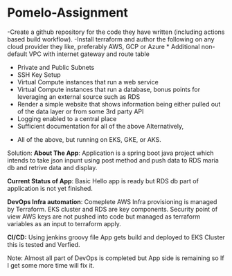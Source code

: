# Pomelo-Assignment
-Create a github repository for the code they have written (including actions based build workflow).
-Install terraform and author the following on any cloud provider they like, preferably AWS, GCP or Azure * Additional non-default VPC with internet gateway and route table
 * Private and Public Subnets
 * SSH Key Setup
 * Virtual Compute instances that run a web service
 * Virtual Compute instances that run a database, bonus points for leveraging an external source such as RDS
 * Render a simple website that shows information being either pulled out of the data layer or from some 3rd party API
 * Logging enabled to a central place
 * Sufficient documentation for all of the above
Alternatively,
 - All of the above, but running on EKS, GKE, or AKS.

Solution: 
**About The App**:
Application is a spring boot java project which intends to take json inpunt using post method and push data to RDS maria db and retrive data and display.

**Current Status of App**: 
Basic Hello app is ready but RDS db part of application is not yet finished.

**DevOps Infra automation**: 
Comeplete AWS Infra provisioning is managed by Terraform. EKS cluster and RDS are key components. Security point of view AWS keys are not pushed into code but managed as terraform variables as an input to terraform apply. 

**CI/CD:**
Using jenkins groovy file App gets build and deployed to EKS Cluster this is tested and Verfied. 

Note: Almost all part of DevOps is completed but App side is remaining so If I get some more time will fix it.
